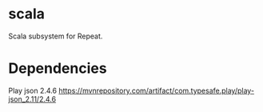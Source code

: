 # scala
Scala subsystem for Repeat.

# Dependencies
Play json 2.4.6 https://mvnrepository.com/artifact/com.typesafe.play/play-json_2.11/2.4.6

